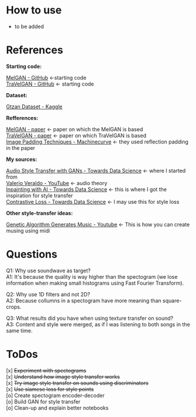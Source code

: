 # How to use
* to be added

# References

**Starting code:**

[MelGAN - GitHub](https://github.com/descriptinc/melgan-neurips) <-starting code \
[TraVelGAN - GitHub](https://github.com/clementabary/travelgan) <- starting code

**Dataset:**

[Gtzan Dataset - Kaggle](https://www.kaggle.com/andradaolteanu/gtzan-dataset-music-genre-classification)

**Refferences:**

[MelGAN - paper](https://arxiv.org/pdf/1910.06711.pdf) <- paper on which the MelGAN is based \
[TraVelGAN - paper](https://arxiv.org/abs/1902.09631) <- paper on which TraVelGAN is based \
[Image Padding Techniques - Machinecurve](https://www.machinecurve.com/index.php/2020/02/10/using-constant-padding-reflection-padding-and-replication-padding-with-keras/) <- they used reflection padding in the paper

**My sources:**

[Audio Style Transfer with GANs - Towards Data Science](https://towardsdatascience.com/voice-translation-and-audio-style-transfer-with-gans-b63d58f61854) <- where I started from\
[Valerio Veraldo - YouTube](https://www.youtube.com/watch?v=iCwMQJnKk2c&list=PL-wATfeyAMNqIee7cH3q1bh4QJFAaeNv0&ab_channel=ValerioVelardo-TheSoundofAI) <- audio theory \
[Inpainting with AI - Towards Data Science](https://towardsdatascience.com/inpainting-with-ai-get-back-your-images-pytorch-a68f689128e5) <- this is where I got the inspiration for style transfer \
[Contrastive Loss - Towards Data Science](https://towardsdatascience.com/how-to-choose-your-loss-when-designing-a-siamese-neural-net-contrastive-triplet-or-quadruplet-ecba11944ec) <- I may use this for style loss

**Other style-transfer ideas:**

[Genetic Algorithm Generates Music - Youtube](https://www.youtube.com/watch?v=aOsET8KapQQ&t=218s) <- This is how you can create musing using midi

# Questions

Q1: Why use soundwave as target? \
A1: It's because the quality is way higher than the spectogram (we lose information when making small histograms using Fast Fourier Transform).

Q2: Why use 1D filters and not 2D? \
A2: Because collumns in a spectogram have more meaning than square-crops.

Q3: What results did you have when using texture transfer on sound? \
A3: Content and style were merged, as if I was listening to both songs in the same time.
  
# ToDos

[x] <s>Experiment with spectograms</s> \
[x] <s>Understand how image style transfer works</s> \
[x] <s>Try image style transfer on sounds using discriminators</s> \
[x] <s>Use siamese loss for style points</s> \
[o] Create spectogram encoder-decoder \
[o] Build GAN for style transfer \
[o] Clean-up and explain better notebooks